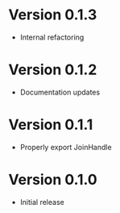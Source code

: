 # Version 0.1.3

- Internal refactoring

# Version 0.1.2

- Documentation updates

# Version 0.1.1

- Properly export JoinHandle

# Version 0.1.0

- Initial release

